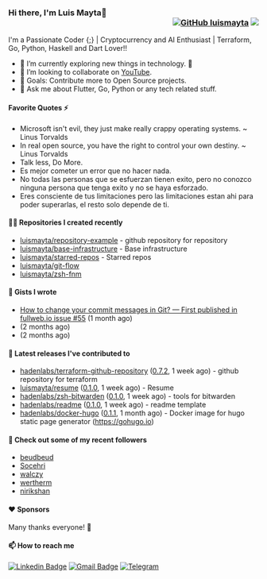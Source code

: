 ### Hi there, I'm Luis Mayta👋 <div align = 'right'> [![GitHub luismayta](https://img.shields.io/github/followers/luismayta?label=follow&style=social)](https://github.com/luismayta) ![](https://komarev.com/ghpvc/?username=luismayta&color=yellow)

I'm a Passionate Coder {;} | Cryptocurrency and AI Enthusiast | Terraform, Go, Python, Haskell and Dart Lover!!

- 🌱 I’m currently exploring new things in technology. 🤣
- 👯 I’m looking to collaborate on [YouTube](https://youtube.com/slovacus).
- 🥅 Goals: Contribute more to Open Source projects.
- 💬 Ask me about Flutter, Go, Python or any tech related stuff.

#### Favorite Quotes ⚡

* Microsoft isn't evil, they just make really crappy operating systems. ~ Linus Torvalds
* In real open source, you have the right to control your own destiny. ~ Linus Torvalds
* Talk less, Do More.
* Es mejor cometer un error que no hacer nada.
* No todas las personas que se esfuerzan tienen exito, pero no conozco ninguna persona que tenga exito y no se haya esforzado.
* Eres consciente de tus limitaciones pero las limitaciones estan ahi para poder superarlas, el resto solo depende de ti.


#### 👨‍💻 Repositories I created recently


- [luismayta/repository-example](https://github.com/luismayta/repository-example) - github repository for repository
- [luismayta/base-infrastructure](https://github.com/luismayta/base-infrastructure) - Base infrastructure
- [luismayta/starred-repos](https://github.com/luismayta/starred-repos) - Starred repos
- [luismayta/git-flow](https://github.com/luismayta/git-flow)
- [luismayta/zsh-fnm](https://github.com/luismayta/zsh-fnm)

#### 📓 Gists I wrote

- [How to change your commit messages in Git? — First published in fullweb.io issue #55](https://gist.github.com/ee9f83723b18caa34d538144c84f0cc3) (1 month ago)
- [](https://gist.github.com/580d065caebcf7549683c151ce1b450e) (2 months ago)
- [](https://gist.github.com/60f0987cc474c16bbfdd2212833ade2c) (2 months ago)

#### 🚀 Latest releases I've contributed to


- [hadenlabs/terraform-github-repository](https://github.com/hadenlabs/terraform-github-repository) ([0.7.2](https://github.com/hadenlabs/terraform-github-repository/releases/tag/0.7.2), 1 week ago) - github repository for terraform
- [luismayta/resume](https://github.com/luismayta/resume) ([0.1.0](https://github.com/luismayta/resume/releases/tag/0.1.0), 1 week ago) - Resume
- [hadenlabs/zsh-bitwarden](https://github.com/hadenlabs/zsh-bitwarden) ([0.1.0](https://github.com/hadenlabs/zsh-bitwarden/releases/tag/0.1.0), 1 week ago) - tools for bitwarden
- [hadenlabs/readme](https://github.com/hadenlabs/readme) ([0.1.0](https://github.com/hadenlabs/readme/releases/tag/0.1.0), 1 week ago) - readme template
- [hadenlabs/docker-hugo](https://github.com/hadenlabs/docker-hugo) ([0.1.1](https://github.com/hadenlabs/docker-hugo/releases/tag/0.1.1), 1 month ago) - Docker image for hugo static page generator (https://gohugo.io)

#### 👯 Check out some of my recent followers

- [beudbeud](https://github.com/beudbeud)
- [Socehri](https://github.com/Socehri)
- [walczy](https://github.com/walczy)
- [wertherm](https://github.com/wertherm)
- [nirikshan](https://github.com/nirikshan)

#### ❤️ Sponsors



Many thanks everyone! 🙏

#### 📫 How to reach me

[![Linkedin Badge](https://img.shields.io/badge/-luismayta-blue?style=flat-square&logo=Linkedin&logoColor=white&link=https://www.linkedin.com/in/luismayta/)](https://www.linkedin.com/in/luismayta/)
[![Gmail Badge](https://img.shields.io/badge/-slovacus@gmail.com-c14438?style=flat-square&logo=Gmail&logoColor=white&link=mailto:slovacus@gmail.com)](mailto:slovacus@gmail.com)
[![Telegram](https://img.shields.io/badge/Join%20us%20on-Telegram-blue?style=flat-square&logo=telegram)](https://t.me/luismayta)
